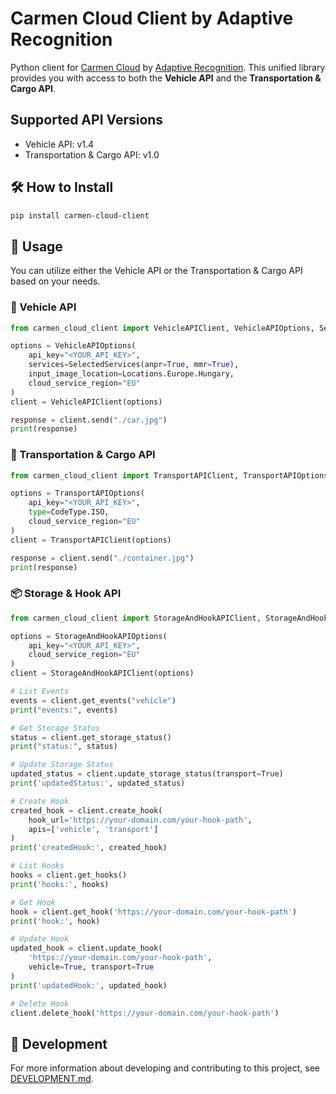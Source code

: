 # Carmen Cloud Client by Adaptive Recognition

Python client for [Carmen Cloud](https://carmencloud.com/) by [Adaptive Recognition](https://adaptiverecognition.com/). This unified library provides you with access to both the **Vehicle API** and the **Transportation & Cargo API**.

## Supported API Versions

- Vehicle API: v1.4
- Transportation & Cargo API: v1.0

## 🛠️ How to Install

```sh
pip install carmen-cloud-client
```

## 🚀 Usage

You can utilize either the Vehicle API or the Transportation & Cargo API based on your needs.

### 🚗 Vehicle API

```python
from carmen_cloud_client import VehicleAPIClient, VehicleAPIOptions, SelectedServices, Locations

options = VehicleAPIOptions(
    api_key="<YOUR_API_KEY>",
    services=SelectedServices(anpr=True, mmr=True),
    input_image_location=Locations.Europe.Hungary,
    cloud_service_region="EU"
)
client = VehicleAPIClient(options)

response = client.send("./car.jpg")
print(response)
```

### 🚚 Transportation & Cargo API

```python
from carmen_cloud_client import TransportAPIClient, TransportAPIOptions, CodeType

options = TransportAPIOptions(
    api_key="<YOUR_API_KEY>",
    type=CodeType.ISO,
    cloud_service_region="EU"
)
client = TransportAPIClient(options)

response = client.send("./container.jpg")
print(response)
```

### 📦 Storage & Hook API

```python
from carmen_cloud_client import StorageAndHookAPIClient, StorageAndHookAPIOptions

options = StorageAndHookAPIOptions(
    api_key="<YOUR_API_KEY>",
    cloud_service_region="EU"
)
client = StorageAndHookAPIClient(options)

# List Events
events = client.get_events("vehicle")
print("events:", events)

# Get Storage Status
status = client.get_storage_status()
print("status:", status)

# Update Storage Status
updated_status = client.update_storage_status(transport=True)
print('updatedStatus:', updated_status)

# Create Hook
created_hook = client.create_hook(
    hook_url='https://your-domain.com/your-hook-path',
    apis=['vehicle', 'transport']
)
print('createdHook:', created_hook)

# List Hooks
hooks = client.get_hooks()
print('hooks:', hooks)

# Get Hook
hook = client.get_hook('https://your-domain.com/your-hook-path')
print('hook:', hook)

# Update Hook
updated_hook = client.update_hook(
    'https://your-domain.com/your-hook-path',
    vehicle=True, transport=True
)
print('updatedHook:', updated_hook)

# Delete Hook
client.delete_hook('https://your-domain.com/your-hook-path')
```

## 🔧 Development

For more information about developing and contributing to this project, see [DEVELOPMENT.md](DEVELOPMENT.md).
